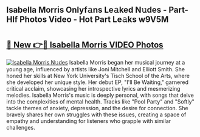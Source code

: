 ## Isabella Morris Onlyf𝚊ns Le𝚊ked N𝚞des - Part-Hlf Photos Video - Hot Part Le𝚊ks w9V5M

# <h2><a href="http://ac26014.deff.icu/?id=Isabella+Morris">🔗 New 👉🔴 Isabella Morris VIDEO Photos</a></h2>

[![Isabella Morris N𝚞des](https://i.imgur.com/rIISA9y.gif)](http://ac26014.deff.icu/?id=Isabella+Morris)
Isabella Morris began her musical journey at a young age, influenced by artists like Joni Mitchell and Elliott Smith. She honed her skills at New York University's Tisch School of the Arts, where she developed her unique style. Her debut EP, "I'll Be Waiting," garnered critical acclaim, showcasing her introspective lyrics and mesmerizing melodies. Isabella Morris's music is deeply personal, with songs that delve into the complexities of mental health. Tracks like "Pool Party" and "Softly" tackle themes of anxiety, depression, and the desire for connection. She bravely shares her own struggles with these issues, creating a space of empathy and understanding for listeners who grapple with similar challenges.

